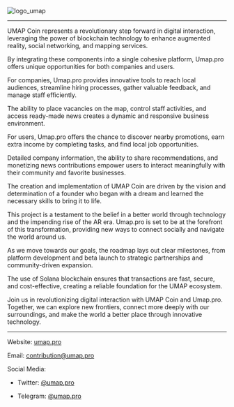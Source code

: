 ![logo_umap](https://github.com/umap-pro/assets/assets/171515055/3400267e-a24f-4982-a905-558411128644)


----------


UMAP Coin represents a revolutionary step forward in digital interaction, leveraging the power of blockchain technology to enhance augmented reality, social networking, and mapping services. 

By integrating these components into a single cohesive platform, Umap.pro offers unique opportunities for both companies and users.

For companies, Umap.pro provides innovative tools to reach local audiences, streamline hiring processes, gather valuable feedback, and manage staff efficiently. 

The ability to place vacancies on the map, control staff activities, and access ready-made news creates a dynamic and responsive business environment.

For users, Umap.pro offers the chance to discover nearby promotions, earn extra income by completing tasks, and find local job opportunities. 

Detailed company information, the ability to share recommendations, and monetizing news contributions empower users to interact meaningfully with their community and favorite businesses.

The creation and implementation of UMAP Coin are driven by the vision and determination of a founder who began with a dream and learned the necessary skills to bring it to life. 

This project is a testament to the belief in a better world through technology and the impending rise of the AR era. Umap.pro is set to be at the forefront of this transformation, providing new ways to connect socially and navigate the world around us.

As we move towards our goals, the roadmap lays out clear milestones, from platform development and beta launch to strategic partnerships and community-driven expansion. 

The use of Solana blockchain ensures that transactions are fast, secure, and cost-effective, creating a reliable foundation for the UMAP ecosystem.

Join us in revolutionizing digital interaction with UMAP Coin and Umap.pro. Together, we can explore new frontiers, connect more deeply with our surroundings, and make the world a better place through innovative technology.


-------------


Website: [umap.pro](https://www.umap.pro)

Email: contribution@umap.pro

Social Media:

  - Twitter: [@umap.pro](https://x.com/umap_pro)
  
  - Telegram: [@umap.pro](https://t.me/umap_pro)
